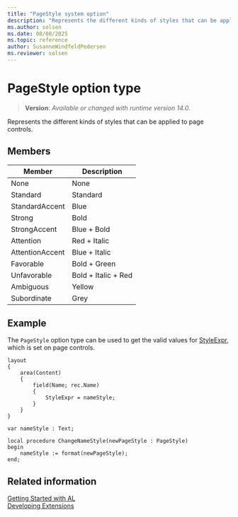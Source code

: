 ```yaml
---
title: "PageStyle system option"
description: "Represents the different kinds of styles that can be applied to page controls."
ms.author: solsen
ms.date: 08/08/2025
ms.topic: reference
author: SusanneWindfeldPedersen
ms.reviewer: solsen
---
```

[//]: # (START>DO_NOT_EDIT)
[//]: # (IMPORTANT:Do not edit any of the content between here and the END>DO_NOT_EDIT.)
[//]: # (Any modifications should be made in the .xml files in the ModernDev repo.)
# PageStyle option type
> **Version**: _Available or changed with runtime version 14.0._

Represents the different kinds of styles that can be applied to page controls.

## Members
|  Member  |  Description  |
|----------------|---------------|
|None|None|
|Standard|Standard|
|StandardAccent|Blue|
|Strong|Bold|
|StrongAccent|Blue + Bold|
|Attention|Red + Italic|
|AttentionAccent|Blue + Italic|
|Favorable|Bold + Green|
|Unfavorable|Bold + Italic + Red|
|Ambiguous|Yellow|
|Subordinate|Grey|

[//]: # (IMPORTANT: END>DO_NOT_EDIT)

## Example

The `PageStyle` option type can be used to get the valid values for [StyleExpr](../../properties/devenv-styleexpr-property.md), which is set on page controls.

```AL
layout
{
    area(Content)
    {
        field(Name; rec.Name)
        {
            StyleExpr = nameStyle;
        }
    }
}

var nameStyle : Text;

local procedure ChangeNameStyle(newPageStyle : PageStyle)
begin
    nameStyle := format(newPageStyle);
end;
```

## Related information  
[Getting Started with AL](../../devenv-get-started.md)  
[Developing Extensions](../../devenv-dev-overview.md)  